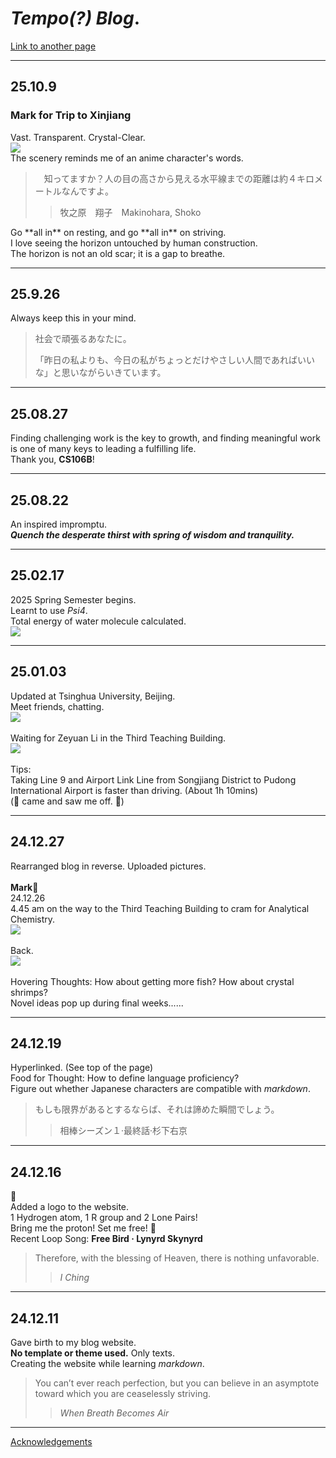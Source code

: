 # ***Tempo(?) Blog***.

[Link to another page](./another-page.html)

---
## 25.10.9
### Mark for Trip to Xinjiang 
Vast. Transparent. Crystal-Clear.<br>
![](/assets/img/Sailimu.png)<br>
The scenery reminds me of an anime character's words. <br>
>　知ってますか？人の目の高さから見える水平線までの距離は約４キロメートルなんですよ。
>> 牧之原　翔子　Makinohara, Shoko
</blockquote>
Go **all in** on resting, and go **all in** on striving. <br>
I love seeing the horizon untouched by human construction. <br>
The horizon is not an old scar; it is a gap to breathe. <br>

---

## 25.9.26
Always keep this in your mind.<br>
> 社会で頑張るあなたに。<br>
>
>「昨日の私よりも、今日の私がちょっとだけやさしい人間であればいいな」と思いながらいきています。

---

## 25.08.27
Finding challenging work is the key to growth, and finding meaningful work is one of many keys to leading a fulfilling life.<br>
Thank you, **CS106B**! <br>

---

## 25.08.22
An inspired impromptu. <br>
***Quench the desperate thirst with spring of wisdom and tranquility.*** <br>

---

## 25.02.17
2025 Spring Semester begins. <br>
Learnt to use *Psi4*. <br>
Total energy of water molecule calculated. <br>
![](/assets/img/Psi4_water.png)

---

## 25.01.03
Updated at Tsinghua University, Beijing. <br>
Meet friends, chatting. <br>
![](/assets/img/THU.jpg)<br>
 <br>
Waiting for Zeyuan Li in the Third Teaching Building.<br>
![](/assets/img/THU三教.jpg)<br>
 <br>
Tips: <br>
Taking Line 9 and Airport Link Line from Songjiang District to Pudong International Airport is faster than driving. (About 1h 10mins)<br>
(🦈 came and saw me off. 🥰)

---

## 24.12.27
Rearranged blog in reverse. Uploaded pictures.<br>
  <br>
**Mark**👀<br>
24.12.26<br>
4.45 am on the way to the Third Teaching Building to cram for Analytical Chemistry.<br>
![](/assets/img/吗喽.jpg)<br>
  <br>
Back.<br>
![](/assets/img/龙门楼.jpg)<br>
  <br>
Hovering Thoughts: How about getting more fish? How about crystal shrimps?<br>
Novel ideas pop up during final weeks......<br>

---

## 24.12.19
Hyperlinked. (See top of the page)<br>
Food for Thought: How to define language proficiency?<br>
Figure out whether Japanese characters are compatible with *markdown*.<br>
> もしも限界があるとするならば、それは諦めた瞬間でしょう。
> > 相棒シーズン１·最終話·杉下右京

---

## 24.12.16
🥺<br>
Added a logo to the website.<br>
1 Hydrogen atom, 1 R group and 2 Lone Pairs! <br>
Bring me the proton! Set me free! 🧪<br>
Recent Loop Song: **Free Bird · Lynyrd Skynyrd**
> Therefore, with the blessing of Heaven, there is nothing unfavorable.
> > *I Ching*

---

## 24.12.11  
Gave birth to my blog website.  
**No template or theme used.** Only texts.<br>
Creating the website while learning *markdown*.<br>
> You can’t ever reach perfection, but you can believe in an asymptote toward which you are ceaselessly striving.
> > *When Breath Becomes Air*

---

[Acknowledgements](./Acknowledgements.html)
